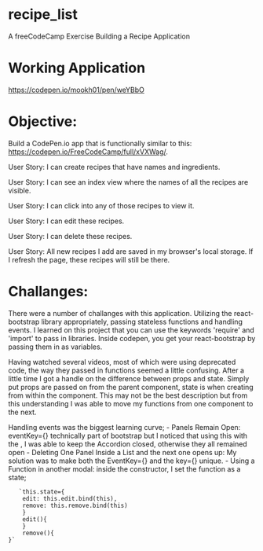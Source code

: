 # recipe_list
A freeCodeCamp Exercise Building a Recipe Application

# Working Application
https://codepen.io/mookh01/pen/weYBbO

# Objective:
Build a CodePen.io app that is functionally similar to this: https://codepen.io/FreeCodeCamp/full/xVXWag/.

User Story: I can create recipes that have names and ingredients.

User Story: I can see an index view where the names of all the recipes are visible.

User Story: I can click into any of those recipes to view it.

User Story: I can edit these recipes.

User Story: I can delete these recipes.

User Story: All new recipes I add are saved in my browser's local storage. If I refresh the page, these recipes will still be there.

# Challanges:
There were a number of challanges with this application. Utilizing the react-bootstrap library appropriately, passing stateless functions and handling events.
I learned on this project that you can use the keywords 'require' and 'import' to pass in libraries. Inside codepen, you get your react-bootstrap by passing them in as variables. 

Having watched several videos, most of which were using deprecated code, the way they passed in functions seemed a little confusing. After a little time I got a handle on the difference 
between props and state. Simply put props are passed on from the parent component, state is when creating from within the component. This may not be the best description but from this 
understanding I was able to move my functions from one component to the next. 

Handling events was the biggest learning curve;
		- Panels Remain Open: eventKey={}  technically part of bootstrap but I noticed that using this with the <Accordion>, I was able to keep the Accordion closed, otherwise they all remained open
		- Deleting One Panel Inside a List and the next one opens up:  My solution was to make both the EventKey={} and the key={} unique. 
		- Using a Function in another modal: inside the constructor, I set the function as a state;  
		   
       `this.state={
        edit: this.edit.bind(this),
        remove: this.remove.bind(this)
        }
        edit(){
        }
        remove(){
    }`

